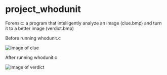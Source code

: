 # project_whodunit
Forensic: a program that intelligently analyze an image (clue.bmp) and turn it to a better image (verdict.bmp)

Before running whodunit.c

![Image of clue](https://s30.postimg.org/gtxuk8y69/download.png)

After running whodunit.c

![Image of verdict](https://s30.postimg.org/p9eotmns1/download_1.png)
